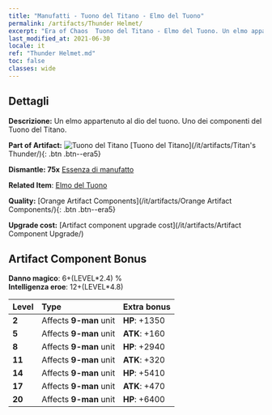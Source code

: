 ```yaml
---
title: "Manufatti - Tuono del Titano - Elmo del Tuono"
permalink: /artifacts/Thunder Helmet/
excerpt: "Era of Chaos  Tuono del Titano - Elmo del Tuono. Un elmo appartenuto al dio del tuono. Uno dei componenti del Tuono del Titano."
last_modified_at: 2021-06-30
locale: it
ref: "Thunder Helmet.md"
toc: false
classes: wide
---
```




## Dettagli

 **Descrizione:** Un elmo appartenuto al dio del tuono. Uno dei componenti del Tuono del Titano.

 **Part of Artifact:** ![Tuono del Titano](/images/t/icon_artifact_42.png) [Tuono del Titano](/it/artifacts/Titan's Thunder/){: .btn .btn--era5}

 **Dismantle: 75x** [Essenza di manufatto](/ItemsIT/con_905/)

 **Related Item**: [Elmo del Tuono](/ItemsIT/art_158/)

 **Quality:** [Orange Artifact Components](/it/artifacts/Orange Artifact Components/){: .btn .btn--era5}

 **Upgrade cost:** [Artifact component upgrade cost](/it/artifacts/Artifact Component Upgrade/)

## Artifact Component Bonus

  **Danno magico**: 6+(LEVEL\*2.4) %<br/>**Intelligenza eroe**: 12+(LEVEL\*4.8)

  |  Level  | Type |    Extra bonus  | 
  |:--------|:-----|:----------------| 
  | **2** | Affects **9-man** unit | **HP**: +1350 | 
  | **5** | Affects **9-man** unit | **ATK**: +160 | 
  | **8** | Affects **9-man** unit | **HP**: +2940 | 
  | **11** | Affects **9-man** unit | **ATK**: +320 | 
  | **14** | Affects **9-man** unit | **HP**: +5410 | 
  | **17** | Affects **9-man** unit | **ATK**: +470 | 
  | **20** | Affects **9-man** unit | **HP**: +6400 | 
